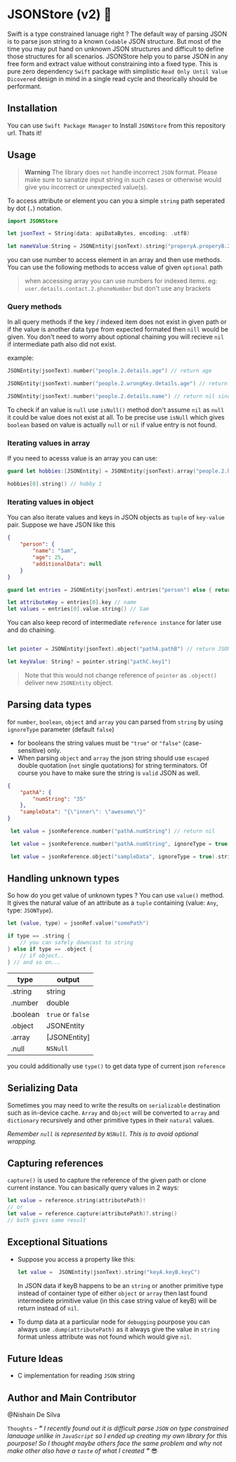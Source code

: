 # JSONStore (v2) :rocket:

Swift is a type constrained lanuage right ? The default way of parsing JSON is to parse json string to a known `Codable` JSON structure. But most of the time you may put hand on unknown JSON structures and difficult to define those structures for all scenarios. JSONStore help you to parse JSON in any free form and extract value without constraining into a fixed type. This is pure zero dependency `Swift` package with simplistic `Read Only Until Value Dicovered` design in mind in a single read cycle and theorically should be performant.

## Installation

You can use `Swift Package Manager` to Install `JSONStore` from this repository url. Thats it!

## Usage

> **Warning**
> The library does `not` handle incorrect `JSON` format. Please make sure to sanatize input string in such cases or otherwise would give you incorrect or unexpected value(s).

To access attribute or element you can you a simple `string` path seperated by dot (**`.`**) notation.
```swift
import JSONStore

let jsonText = String(data: apiDataBytes, encoding: .utf8)

let nameValue:String = JSONEntity(jsonText).string("properyA.properyB.2") ?? "default value"
```
you can use number to access element in an array
and then use methods. You can use the following methods to access value of given `optional` path

> when accessing array you can use numbers for indexed items. eg: `user.details.contact.2.phoneNumber`
but don't use any brackets

### Query methods
In all query methods if the key / indexed item does not exist in given path or if the value is another data type from expected formated then `nill` would be given. You don't need to worry about optional chaining you will recieve `nil` if intermediate path also did not exist.

example:
```swift
JSONEntity(jsonText).number("people.2.details.age") // return age

JSONEntity(jsonText).number("people.2.wrongKey.details.age") // return nil

JSONEntity(jsonText).number("people.2.details.name") // return nil since name is not a number
```

To check if an value is `null` use `isNull()` method don't assume `nil` as `null` it could be value does not exist at all. To be precise use `isNull` which gives `boolean` based on value is actually `null` or `nil` if value entry is not found.

### Iterating values in array

If you need to acesss value is an array you can use:
```swift
guard let hobbies:[JSONEntity] = JSONEntity(jsonText).array("people.2.hobbies") else { return "No hobbies :(" }

hobbies[0].string() // hobby 1
```
### Iterating values in object
You can also iterate values and keys in JSON objects as `tuple` of `key-value` pair. Suppose we have JSON like this

```json
{
    "person": {
        "name": "Sam",
        "age": 25,
        "additionalData": null
    }
}
```


```swift
guard let entries = JSONEntity(jsonText).entries("person") else { return "NotAnObject" }

let attributeKey = entries[0].key // name
let values = entries[0].value.string() // Sam
```

You can also keep record of intermediate `reference instance` for later use and do chaining.

```swift

let pointer = JSONEntity(jsonText).object("pathA.pathB") // return JSONEntity

let keyValue: String? = pointer.string("pathC.key1")

```
> Note that this would not change reference of `pointer` as `.object()` deliver new `JSONEntity` object.

## Parsing data types

for `number`, `boolean`, `object` and `array` you can parsed from `string` by using `ignoreType` parameter (default `false`)
- for booleans the string values must be `"true"` or `"false"` (case-sensitive) only.
- When parsing `object` and `array` the json string should use `escaped` double quotation (`not` single quotations) for string terminators. Of course you have to make sure the string is `valid` JSON as well.

```json
{
    "pathA": {
        "numString": "35"
    },
    "sampleData": "{\"inner\": \"awesome\"}"
}
```

```swift
 let value = jsonReference.number("pathA.numString") // return nil

 let value = jsonReference.number("pathA.numString", ignoreType = true) // return 35

 let value = jsonReference.object("sampleData", ignoreType = true).string("inner") // return awesome
```

## Handling unknown types

So how do you get value of unknown types ? You can use `value()` method. It gives the natural value of an attribute as a `tuple` containing (value: `Any`, type: `JSONType`).

```swift
let (value, type) = jsonRef.value("somePath")

if type == .string {
    // you can safely downcast to string
} else if type == .object {
    // if object..
} // and so on...

```

type  | output
--- | ---
.string | string
.number | double
.boolean | `true` or `false`
.object | JSONEntity
.array | [JSONEntity]
.null | `NSNull`

you could additionally use `type()` to get data type of current json `reference`

## Serializing Data

Sometimes you may need to write the results on `serializable` destination such as in-device cache. `Array` and `Object` will be converted to `array` and `dictionary` recursively and other primitive types in their `natural` values.

_Remember `null` is represented by `NSNull`. This is to avoid optional wrapping._

## Capturing references

`capture()` is used to capture the reference of the given path or clone current instance. You can basically query values in 2 ways:

```swift
let value = reference.string(attributePath)!
// or
let value = reference.capture(attributePath)?.string()
// both gives same result
```

## Exceptional Situations

- Suppose you access a property like this:
    ```swift
    let value =  JSONEntity(jsonText).string("keyA.keyB.keyC")
    ```
    In JSON data if keyB happens to be an `string` or another primitive type instead of container type of either `object` or `array` then last found intermediete primitive value (in this case string value of keyB) will be return instead of `nil`.

- To dump data at a particular node for `debugging` pourpose you can always use `.dump(attributePath)` as it always give the value in `string` format unless attribute was not found which would give `nil`.

## Future Ideas

- C implementation for reading `JSON` string

## Author and Main Contributor
@Nishain De Silva

`Thoughts` -   _**"** I recently found out it is difficult parse `JSON` on type constrained lanauage unlike in `JavaScript` so I ended up creating my own library for this pourpose! So I thought maybe others face the same problem and why not make other also have a `taste` of what I created **"**_ :sunglasses: